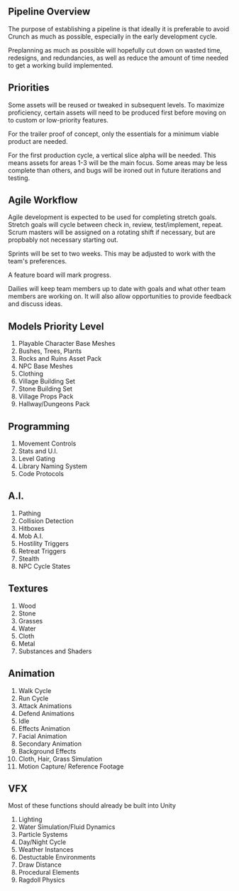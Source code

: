 ## Pipeline Overview

The purpose of establishing a pipeline is that ideally it is preferable to avoid Crunch as much as possible, especially in the early development cycle.

Preplanning as much as possible will hopefully cut down on wasted time, redesigns, and redundancies, as well as reduce the amount of time needed to get a working build implemented.

## Priorities

Some assets will be reused or tweaked in subsequent levels.  To maximize proficiency, certain assets will need to be produced first before moving on to custom or low-priority features.

For the trailer proof of concept, only the essentials for a minimum viable product are needed.

For the first production cycle, a vertical slice alpha will be needed. This means assets for areas 1-3 will be the main focus.  Some areas may be less complete than others, and bugs will be ironed out in future iterations and testing.

## Agile Workflow

Agile development is expected to be used for completing stretch goals.  Stretch goals will cycle between check in, review, test/implement, repeat.  Scrum masters will be assigned on a rotating shift if necessary, but are propbably not necessary starting out.

Sprints will be set to two weeks.  This may be adjusted to work with the team's preferences.

A feature board will mark progress.

Dailies will keep team members up to date with goals and what other team members are working on.  It will also allow opportunities to provide feedback and discuss ideas.

## Models Priority Level
1. Playable Character Base Meshes
2. Bushes, Trees, Plants
3. Rocks and Ruins Asset Pack
4. NPC Base Meshes
5. Clothing 
6. Village Building Set
7. Stone Building Set
8. Village Props Pack
7. Hallway/Dungeons Pack

## Programming
1. Movement Controls
2. Stats and U.I.
3. Level Gating
4. Library Naming System
5. Code Protocols

## A.I.
1. Pathing 
2. Collision Detection
3. Hitboxes
4. Mob A.I.
5. Hostility Triggers
6. Retreat Triggers
7. Stealth
8. NPC Cycle States

## Textures
1. Wood 
2. Stone
3. Grasses
4. Water
5. Cloth
6. Metal
7. Substances and Shaders

## Animation
1. Walk Cycle
2. Run Cycle
3. Attack Animations
4. Defend Animations
5. Idle
6. Effects Animation
7. Facial Animation
8. Secondary Animation
9. Background Effects
10. Cloth, Hair, Grass Simulation
11. Motion Capture/ Reference Footage

## VFX
Most of these functions should already be built into Unity
1. Lighting
2. Water Simulation/Fluid Dynamics
3. Particle Systems
4. Day/Night Cycle
5. Weather Instances
6. Destuctable Environments
7. Draw Distance
8. Procedural Elements
9. Ragdoll Physics
